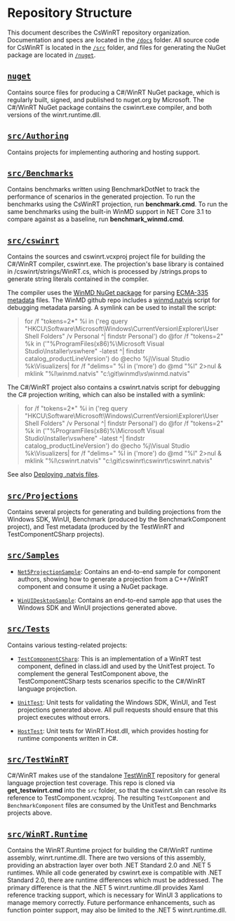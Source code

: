 # Repository Structure

This document describes the CsWinRT repository organization. Documentation and specs are located in the [`/docs`](.) folder. All source code for CsWinRT is located in the [`/src`](../src) folder, and files for generating the NuGet package are located in [`/nuget`](../nuget).

## [`nuget`](../nuget)

Contains source files for producing a C#/WinRT NuGet package, which is regularly built, signed, and published to nuget.org by Microsoft.  The C#/WinRT NuGet package contains the cswinrt.exe compiler, and both versions of the winrt.runtime.dll.

## [`src/Authoring`](../src/Authoring)

Contains projects for implementing authoring and hosting support.

## [`src/Benchmarks`](../src/Benchmarks)

Contains benchmarks written using BenchmarkDotNet to track the performance of scenarios in the generated projection.  To run the benchmarks using the CsWinRT projection, run **benchmark.cmd**.  To run the same benchmarks using the built-in WinMD support in NET Core 3.1 to compare against as a baseline, run **benchmark_winmd.cmd**.

## [`src/cswinrt`](../src/cswinrt) 

Contains the sources and cswinrt.vcxproj project file for building the C#/WinRT compiler, cswinrt.exe.  The projection's base library is contained in /cswinrt/strings/WinRT.cs, which is processed by /strings.props to generate string literals contained in the compiler.

The compiler uses the [WinMD NuGet package](http://aka.ms/winmd/nuget) for parsing [ECMA-335 metadata](http://www.ecma-international.org/publications/standards/Ecma-335.htm) files.  The WinMD github repo includes a [winmd.natvis](https://github.com/microsoft/winmd/blob/master/vs/winmd.natvis) script for debugging metadata parsing.  A symlink can be used to install the script:
  > for /f "tokens=2*" %i in ('reg query "HKCU\Software\Microsoft\Windows\CurrentVersion\Explorer\User Shell Folders" /v Personal ^| findstr Personal') do @for /f "tokens=2" %k in ('"%ProgramFiles(x86)%\Microsoft Visual Studio\Installer\vswhere" -latest ^| findstr catalog_productLineVersion') do @echo %j\Visual Studio %k\Visualizers| for /f "delims=" %l in ('more') do @md "%l" 2>nul & mklink "%l\winmd.natvis" "c:\git\winmd\vs\winmd.natvis" 
  
The C#/WinRT project also contains a cswinrt.natvis script for debugging the C# projection writing, which can also be installed with a symlink:
> for /f "tokens=2*" %i in ('reg query "HKCU\Software\Microsoft\Windows\CurrentVersion\Explorer\User Shell Folders" /v Personal ^| findstr Personal') do @for /f "tokens=2" %k in ('"%ProgramFiles(x86)%\Microsoft Visual Studio\Installer\vswhere" -latest ^| findstr catalog_productLineVersion') do @echo %j\Visual Studio %k\Visualizers| for /f "delims=" %l in ('more') do @md "%l" 2>nul & mklink "%l\cswinrt.natvis" "c:\git\cswinrt\cswinrt\cswinrt.natvis"

See also [Deploying .natvis files](https://docs.microsoft.com/en-us/visualstudio/debugger/create-custom-views-of-native-objects?view=vs-2015#BKMK_natvis_location).

## [`src/Projections`](../src/Projections) 

Contains several projects for generating and building projections from the Windows SDK, WinUI, Benchmark (produced by the BenchmarkComponent project), and Test metadata (produced by the TestWinRT and TestComponentCSharp projects).

## [`src/Samples`](../src/Samples) 

- [`Net5ProjectionSample`](../src/Samples/Net5ProjectionSample): Contains an end-to-end sample for component authors, showing how to generate a projection from a C++/WinRT component and consume it using a NuGet package.

- [`WinUIDesktopSample`](../src/Samples/WinUIDesktopSample): Contains an end-to-end sample app that uses the Windows SDK and WinUI projections generated above.

## [`src/Tests`](../src/Tests)

Contains various testing-related projects:

- [`TestComponentCSharp`](../src/Tests/TestComponentCSharp): This is an implementation of a WinRT test component, defined in class.idl and used by the UnitTest project.  To complement the general TestComponent above, the TestComponentCSharp  tests scenarios specific to the C#/WinRT language projection.

- [`UnitTest`](../src/Tests/UnitTest): Unit tests for validating the Windows SDK, WinUI, and Test projections generated above.  All pull requests should ensure that this project executes without errors.

- [`HostTest`](../src/Tests/HostTest): Unit tests for WinRT.Host.dll, which provides hosting for runtime components written in C#.

## [`src/TestWinRT`](https://github.com/microsoft/TestWinRT/)

C#/WinRT makes use of the standalone [TestWinRT](https://github.com/microsoft/TestWinRT/) repository for general language projection test coverage.  This repo is cloned via **get_testwinrt.cmd** into the `src` folder, so that the cswinrt.sln can resolve its reference to TestComponent.vcxproj.  The resulting `TestComponent` and `BenchmarkComponent` files are consumed by the UnitTest  and Benchmarks projects above.

## [`src/WinRT.Runtime`](../src/WinRT.Runtime) 

Contains the WinRT.Runtime project for building the C#/WinRT runtime assembly, winrt.runtime.dll.  There are two versions of this assembly, providing an abstraction layer over both .NET Standard 2.0 and .NET 5 runtimes.  While all code generated by cswinrt.exe is compatible with .NET Standard 2.0, there are runtime differences which must be addressed.  The primary difference is that the .NET 5 winrt.runtime.dll provides Xaml reference tracking support, which is necessary for WinUI 3 applications to manage memory correctly.  Future performance enhancements, such as function pointer support, may also be limited to the .NET 5 winrt.runtime.dll.